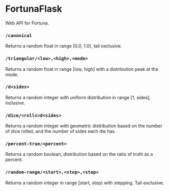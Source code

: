 # FortunaFlask


Web API for Fortuna.

### `/canonical`
Returns a random float in range [0.0, 1.0), tail exclusive.

### `/triangular/<low>,<high>,<mode>`
Returns a random float in range [low, high] with a distribution peak at the mode.

### `/d<sides>`
Returns a random integer with uniform distribution in range [1, sides], inclusive.

### `/dice/<rolls>d<sides>`
Returns a random integer with geometric distribution based on the number of dice rolled, and the number of sides each die has.

### `/percent-true/<percent>`
Returns a random boolean, distribution based on the ratio of truth as a percent.

### `/random-range/<start>,<stop>,<step>`
Returns a random integer in range [start, stop) with stepping. Tail exclusive.
